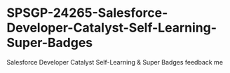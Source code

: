 # SPSGP-24265-Salesforce-Developer-Catalyst-Self-Learning-Super-Badges
Salesforce Developer Catalyst Self-Learning &amp; Super Badges
feedback me
